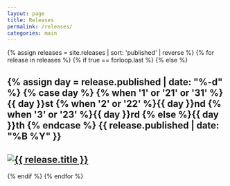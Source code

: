 ```yaml
---
layout: page
title: Releases
permalink: /releases/
categories: main
---
```

<div class="grid-container">
{% assign releases = site.releases | sort: 'published' | reverse %}
{% for release in releases %}
{% if true == forloop.last %} <!-- Last is the "Arcade Badgers Company Release" so ignore it -->
{% else %}
<div class="grid-item">
<h2>
{% assign day = release.published | date: "%-d"  %}
{% case day %}
  {% when '1' or '21' or '31' %}{{ day }}st
  {% when '2' or '22' %}{{ day }}nd
  {% when '3' or '23' %}{{ day }}rd
  {% else %}{{ day }}th
{% endcase %}
{{ release.published | date: "%B %Y" }}
</h2>
<a href="{{ release.url }}"><h2><img src="{{ release.banner }}" alt="{{ release.title }}"></h2></a>
</div>
{% endif %}
{% endfor %}
</div>
